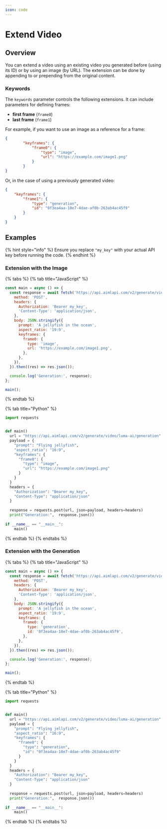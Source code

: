 ```yaml
---
icon: code
---
```


# Extend Video

## Overview

You can extend a video using an existing video you generated before (using its ID) or by using an image (by URL). The extension can be done by appending to or prepending from the original content.

### Keywords

The `keywords` parameter controls the following extensions. It can include parameters for defining frames:

* **first frame** (`frame0`)
* **last frame** (`frame1`)

For example, if you want to use an image as a reference for a frame:

```json
{
        "keyframes": {
            "frame0": {
                "type": "image",
                "url": "https://example.com/image1.png"
            }
        }
}
```

Or, in the case of using a previously generated video:

```json
{
    "keyframes": {
        "frame1": {
            "type": "generation",
            "id": "0f3ea4aa-10e7-4dae-af0b-263ab4ac45f9"
        }
    }
}
```

## Examples

{% hint style="info" %}
Ensure you replace `"my_key"` with your actual API key before running the code.
{% endhint %}

### Extension with the Image

{% tabs %}
{% tab title="JavaScript" %}
```javascript
const main = async () => {
  const response = await fetch('https://api.aimlapi.com/v2/generate/video/luma-ai/generation', {
    method: 'POST',
    headers: {
      Authorization: 'Bearer my_key',
      'Content-Type': 'application/json',
    },
    body: JSON.stringify({
      prompt: 'A jellyfish in the ocean',
      aspect_ratio: '19:9',
      keyframes: {
        frame0: {
          type: 'image',
          url: 'https://example.com/image1.png',
        },
      },
    }),
  }).then((res) => res.json());

  console.log('Generation:', response);
};

main();

```
{% endtab %}

{% tab title="Python" %}
```python
import requests


def main()
  url = "https://api.aimlapi.com/v2/generate/video/luma-ai/generation"
  payload = {
    "prompt": "Flying jellyfish",
    "aspect_ratio": "16:9",
    "keyframes": {
      "frame0": {
        "type": "image",
        "url": "https://example.com/image1.png"
      }
    }
  }
  headers = {
    "Authorization": "Bearer my_key",
    "Content-Type": "application/json"
  }
  
  response = requests.post(url, json=payload, headers=headers)
  print("Generation:",  response.json())
  
if __name__ == "__main__":
    main()
```
{% endtab %}
{% endtabs %}

### Extension with the Generation

{% tabs %}
{% tab title="JavaScript" %}
```javascript
const main = async () => {
  const response = await fetch('https://api.aimlapi.com/v2/generate/video/luma-ai/generation', {
    method: 'POST',
    headers: {
      Authorization: 'Bearer my_key',
      'Content-Type': 'application/json',
    },
    body: JSON.stringify({
      prompt: 'A jellyfish in the ocean',
      aspect_ratio: '19:9',
      keyframes: {
        frame0: {
          type: 'generation',
          id: '0f3ea4aa-10e7-4dae-af0b-263ab4ac45f9',
        },
      },
    }),
  }).then((res) => res.json());

  console.log('Generation:', response);
};

main();

```
{% endtab %}

{% tab title="Python" %}
```python
import requests


def main()
  url = "https://api.aimlapi.com/v2/generate/video/luma-ai/generation"
  payload = {
    "prompt": "Flying jellyfish",
    "aspect_ratio": "16:9",
    "keyframes": {
      "frame0": {
        "type": "generation",
        "id": "0f3ea4aa-10e7-4dae-af0b-263ab4ac45f9"
      }
    }
  }
  headers = {
    "Authorization": "Bearer my_key",
    "Content-Type": "application/json"
  }
  
  response = requests.post(url, json=payload, headers=headers)
  print("Generation:",  response.json())
  
if __name__ == "__main__":
    main()
```
{% endtab %}
{% endtabs %}



